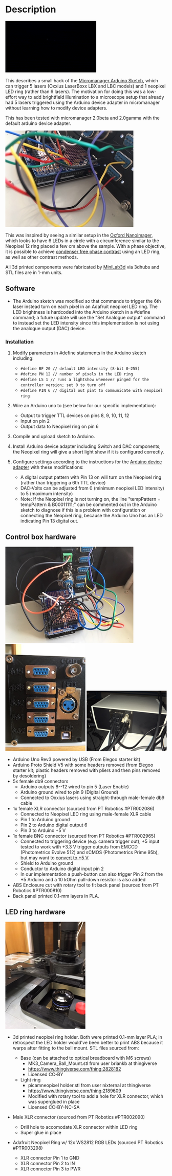 # Description

<img src="images/sequentialTriggering.mov.gif" width="284">

This describes a small hack of the [Micromanager Arduino Sketch](https://valelab4.ucsf.edu/svn/micromanager2/trunk/DeviceAdapters/Arduino/), which can trigger 5 lasers (Oxxius LaserBoxx LBX and LBC models) and 1 neopixel LED ring (rather than 6 lasers). The motivation for doing this was a low-effort way to add brightfield illumination to a microscope setup that already had 5  lasers triggered using the Arduino device adapter in micromanager without learning how to modify device adapters.

This has been tested with micromanager 2.0beta and 2.0gamma with the default arduino device adapter.

<img src="images/digitalOuts.jpeg" width="400">

This was inspired by seeing a similar setup in the [Oxford Nanoimager](https://www.youtube.com/watch?v=QzGPyz0SOf8), which looks to have 6 LEDs in a circle with a circumference similar to the Neopixel 12 ring placed a few cm above the sample. With a phase objective, it is possible to achieve [condenser free phase contrast](https://www.ncbi.nlm.nih.gov/pmc/articles/PMC4277858/) using an LED ring, as well as other contrast methods.

All 3d printed components were fabricated by [MiniLab3d](https://minilab3d.pt) via 3dhubs and STL files are in 1-mm units.

## Software

* The Arduino sketch was modified so that commands to trigger the 6th laser instead turn on each pixel in an Adafruit neopixel LED ring. The LED brightness is hardcoded into the Arduino sketch in a #define command; a future update will use the "Set Analogue output" command to instead set the LED intensity since this implementation is not using the analogue output (DAC) device.

### Installation

1. Modify parameters in #define statements in the Arduino sketch including:
	* `#define BF 20 // default LED intensity (8-bit 0—255)`
	* `#define PN 12 // number of pixels in the LED ring`
	* `#define LS 1 // runs a lightshow whenever pinged for the controller version; set 0 to turn off`
	* `#define PIN 6 // digital out pint to communicate with neopixel ring`
		
2. Wire an Arduino uno to (see below for our specific implementation):
	* Output to trigger TTL devices on pins 8, 9, 10, 11, 12
	* Input on pin 2
	* Output data to Neopixel ring on pin 6
	
3. Compile and upload sketch to Arduino.

4. Install Arduino device adapter including Switch and DAC components; the Neopixel ring will give a short light show if it is configured correctly.

5. Configure settings according to the instructions for the [Arduino device adapter](https://micro-manager.org/wiki/Arduino) with these modifications:
	* A digital output pattern with Pin 13 on will turn on the Neopixel ring (rather than triggering a 6th TTL device)
	* DAC-Volts can be adjusted from 0 (minimum neopixel LED intensity) to 5 (maximum  intensity)
	* Note: If the Neopixel ring is not turning on, the line "tempPattern = tempPattern & B00011111;" can be commented out in the Arduino sketch to diagnose if this is a problem with configuration or connecting the Neopixel ring, because the Arduino Uno has an LED indicating Pin 13 digital out.

## Control box hardware

<img src="images/internal.jpeg" width="400">
<img src="images/external.png" width="250">
<img src="images/assembledControlBox.jpeg" width="250">

* Arduino Uno Rev3 powered by USB (From Elegoo starter kit)
* Arduino Proto Shield V5 with some headers removed (from Elegoo starter kit; plastic headers removed with pliers and then pins removed by desoldering)
* 5x female db9 connectors
	* Arduino outputs 8--12 wired to pin 5 (Laser Enable)
	* Arduino ground wired to pin 9 (Digital Ground)
	* Connected to Oxxius lasers using straight-through male-female db9 cable
* 1x female XLR connector (sourced from PT Robotics #PTR002086)
	* Connected to Neopixel LED ring using male-female XLR cable
	* Pin 1 to Arduino ground
	* Pin 2 to Arduino digital output 6
	* Pin 3 to Arduino +5 V
* 1x female BNC connector (sourced from PT Robotics #PTR002965)
	* Connected to triggering device (e.g. camera trigger out); +5 input tested to work with +3.3 V trigger outputs from EMCCD (Photometrics Evolve 512) and sCMOS (Photometrics Prime 95b), but may want to [convert to +5 V](https://github.com/PRNicovich/NicoLase/tree/master/Hardware).
	* Shield to Arduino ground
	* Conductor to Arduino digital input pin 2
	* In our implementation a push-button can also trigger Pin 2 from the +5 Arduino and a 10 kOhm pull-down resistor is also added
* ABS Enclosure cut with rotary tool to fit back panel (sourced from PT Robotics #PTR000810)
* Back panel printed 0.1-mm layers in PLA.
	
## LED ring hardware

<img src="images/ledHolder.jpeg" width="250">

* 3d printed neopixel ring holder. Both were printed 0.1-mm layer PLA; in retrospect the LED holder would've been better to print ABS because it warps after fitting to the ball mount. STL files sourced from:
	* Base (can be attached to optical breadboard with M6 screws)
		* MK3_Camera_Ball_Mount.stl from user briankb at thingiverse
		* https://www.thingiverse.com/thing:2828182
		* Licensed CC-BY
	* Light ring
		* picamneopixel holder.stl from user nixternal at thingiverse
		* https://www.thingiverse.com/thing:2189609
		* Modified with rotary tool to add a hole for XLR connector, which was superglued in place
		* Licensed CC-BY-NC-SA
		
* Male XLR connector (sourced from PT Robotics #PTR002090) 
	* Drill hole to accomodate XLR connector within LED ring
	* Super glue in place

* Adafruit Neopixel Ring w/ 12x WS2812 RGB LEDs (sourced PT Robotics #PTR003298)
	* XLR connector Pin 1 to GND
	* XLR connector Pin 2 to IN
	* XLR connector Pin 3 to PWR